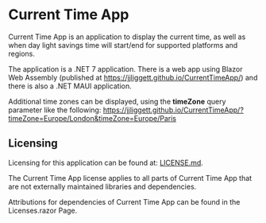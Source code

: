 # Current Time App

Current Time App is an application to display the current time, as well as when day light savings time will start/end for supported platforms and regions.

The application is a .NET 7 application. There is a web app using Blazor Web Assembly (published at <https://jjliggett.github.io/CurrentTimeApp/>) and there is also a .NET MAUI application.

Additional time zones can be displayed, using the **timeZone** query parameter like the following: <https://jjliggett.github.io/CurrentTimeApp/?timeZone=Europe/London&timeZone=Europe/Paris>

## Licensing

Licensing for this application can be found at: [LICENSE.md](LICENSE.md).

The Current Time App license applies to all parts of Current Time App that are not externally maintained libraries and dependencies.

Attributions for dependencies of Current Time App can be found in the Licenses.razor Page.
